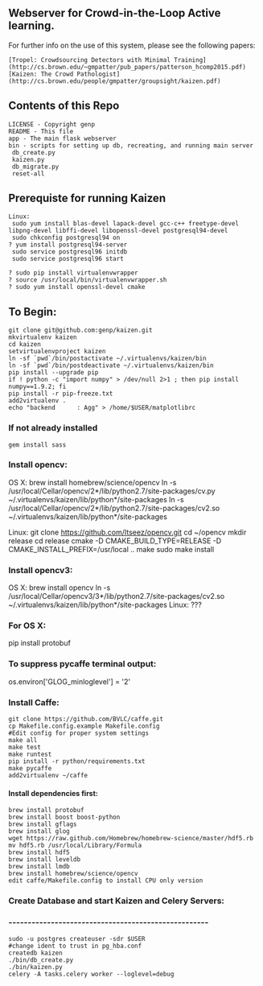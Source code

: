 ## Webserver for Crowd-in-the-Loop Active learning.

For further info on the use of this system, please see the following papers:


    [Tropel: Crowdsourcing Detectors with Minimal Training](http://cs.brown.edu/~gmpatter/pub_papers/patterson_hcomp2015.pdf)
    [Kaizen: The Crowd Pathologist](http://cs.brown.edu/people/gmpatter/groupsight/kaizen.pdf)

## Contents of this Repo

    LICENSE - Copyright genp
    README - This file
    app - The main flask webserver
    bin - scripts for setting up db, recreating, and running main server
     db_create.py
     kaizen.py
     db_migrate.py
     reset-all

## Prerequiste for running Kaizen
    Linux:
     sudo yum install blas-devel lapack-devel gcc-c++ freetype-devel libpng-devel libffi-devel libopenssl-devel postgresql94-devel
     sudo chkconfig postgresql94 on
    ? yum install postgresql94-server
     sudo service postgresql96 initdb
     sudo service postgresql96 start

    ? sudo pip install virtualenvwrapper
    ? source /usr/local/bin/virtualenvwrapper.sh
    ? sudo yum install openssl-devel cmake

## To Begin: 

    git clone git@github.com:genp/kaizen.git
    mkvirtualenv kaizen
    cd kaizen
    setvirtualenvproject kaizen
    ln -sf `pwd`/bin/postactivate ~/.virtualenvs/kaizen/bin
    ln -sf `pwd`/bin/postdeactivate ~/.virtualenvs/kaizen/bin
    pip install --upgrade pip
    if ! python -c "import numpy" > /dev/null 2>1 ; then pip install numpy==1.9.2; fi
    pip install -r pip-freeze.txt
    add2virtualenv .
    echo "backend      : Agg" > /home/$USER/matplotlibrc

### If not already installed
    gem install sass

### Install opencv:
  OS X:
   brew install homebrew/science/opencv
   ln -s /usr/local/Cellar/opencv/2*/lib/python2.7/site-packages/cv.py \
     ~/.virtualenvs/kaizen/lib/python*/site-packages
   ln -s /usr/local/Cellar/opencv/2*/lib/python2.7/site-packages/cv2.so \
     ~/.virtualenvs/kaizen/lib/python*/site-packages

  Linux: 
    git clone https://github.com/Itseez/opencv.git
    cd ~/opencv
    mkdir release
    cd release
    cmake -D CMAKE_BUILD_TYPE=RELEASE -D CMAKE_INSTALL_PREFIX=/usr/local ..
    make
    sudo make install

### Install opencv3:
  OS X:
   brew install opencv
   ln -s /usr/local/Cellar/opencv3/3*/lib/python2.7/site-packages/cv2.so \
     ~/.virtualenvs/kaizen/lib/python*/site-packages
  Linux: ???

### For OS X:
  <INSTALL caffe>
  pip install protobuf

### To suppress pycaffe terminal output:
  os.environ['GLOG_minloglevel'] = '2' 

### Install Caffe:
    git clone https://github.com/BVLC/caffe.git
    cp Makefile.config.example Makefile.config
    #Edit config for proper system settings
    make all
    make test
    make runtest
    pip install -r python/requirements.txt
    make pycaffe
    add2virtualenv ~/caffe
        

#### Install dependencies first:
    brew install protobuf
    brew install boost boost-python
    brew install gflags
    brew install glog
    wget https://raw.github.com/Homebrew/homebrew-science/master/hdf5.rb
    mv hdf5.rb /usr/local/Library/Formula
    brew install hdf5
    brew install leveldb
    brew install lmdb
    brew install homebrew/science/opencv
    edit caffe/Makefile.config to install CPU only version

### Create Database and start Kaizen and Celery Servers:
### ----------------------------------------------------
    sudo -u postgres createuser -sdr $USER
    #change ident to trust in pg_hba.conf
    createdb kaizen
    ./bin/db_create.py
    ./bin/kaizen.py
    celery -A tasks.celery worker --loglevel=debug


